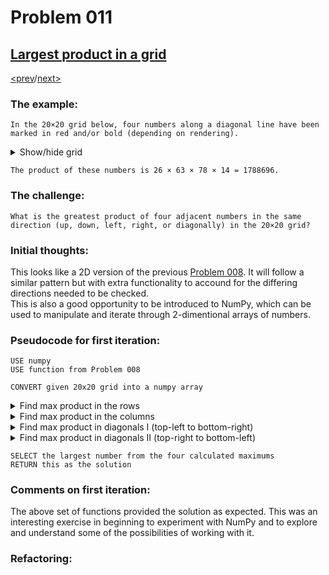 # Problem 011

## [Largest product in a grid](https://projecteuler.net/problem=11)

[<prev](./../DIR010_summation_of_primes/README.md)/[next>](./../DIR012_highly_divisible_triangular_number/README.md) 

### The example:
`In the 20×20 grid below, four numbers along a diagonal line have been marked in red and/or bold (depending on rendering).`
<details>
  <summary>
    Show/hide grid
  </summary>

  |||||||||||||||||||||
  |---|---|---|---|---|---|---|---|---|---|---|---|---|---|---|---|---|---|---|---|
  |08|02|22|97|38|15|00|40|00|75|04|05|07|78|52|12|50|77|91|08|
  |49|49|99|40|17|81|18|57|60|87|17|40|98|43|69|48|04|56|62|00|
  |81|49|31|73|55|79|14|29|93|71|40|67|53|88|30|03|49|13|36|65|
  |52|70|95|23|04|60|11|42|69|24|68|56|01|32|56|71|37|02|36|91|
  |22|31|16|71|51|67|63|89|41|92|36|54|22|40|40|28|66|33|13|80|
  |24|47|32|60|99|03|45|02|44|75|33|53|78|36|84|20|35|17|12|50|
  |32|98|81|28|64|23|67|10|<span style="color: red;">**26**</span>|38|40|67|59|54|70|66|18|38|64|70|
  |67|26|20|68|02|62|12|20|95|<span style="color: red;">**63**</span>|94|39|63|08|40|91|66|49|94|21|
  |24|55|58|05|66|73|99|26|97|17|<span style="color: red;">**78**</span>|78|96|83|14|88|34|89|63|72|
  |21|36|23|09|75|00|76|44|20|45|35|<span style="color: red;">**14**</span>|00|61|33|97|34|31|33|95|
  |78|17|53|28|22|75|31|67|15|94|03|80|04|62|16|14|09|53|56|92|
  |16|39|05|42|96|35|31|47|55|58|88|24|00|17|54|24|36|29|85|57|
  |86|56|00|48|35|71|89|07|05|44|44|37|44|60|21|58|51|54|17|58|
  |19|80|81|68|05|94|47|69|28|73|92|13|86|52|17|77|04|89|55|40|
  |04|52|08|83|97|35|99|16|07|97|57|32|16|26|26|79|33|27|98|66|
  |88|36|68|87|57|62|20|72|03|46|33|67|46|55|12|32|63|93|53|69|
  |04|42|16|73|38|25|39|11|24|94|72|18|08|46|29|32|40|62|76|36|
  |20|69|36|41|72|30|23|88|34|62|99|69|82|67|59|85|74|04|36|16|
  |20|73|35|29|78|31|90|01|74|31|49|71|48|86|81|16|23|57|05|54|
  |01|70|54|71|83|51|54|69|16|92|33|48|61|43|52|01|89|19|67|48|
</details>

`The product of these numbers is 26 × 63 × 78 × 14 = 1788696.`

### The challenge:
`What is the greatest product of four adjacent numbers in the same direction (up, down, left, right, or diagonally) in the 20×20 grid?`

### Initial thoughts:
This looks like a 2D version of the previous 
[Problem 008](./../DIR008_largest_product_in_a_series).
It will follow a similar pattern but with extra functionality to accound for the differing directions needed to be checked.\
This is also a good opportunity to be introduced to NumPy, which can be used to manipulate and iterate through 2-dimentional arrays of numbers. 

### Pseudocode for first iteration:

```
USE numpy
USE function from Problem 008

CONVERT given 20x20 grid into a numpy array
```
</details>
<details>
  <summary>
    Find max product in the rows
  </summary>

  ```
  SET max row product = 0
  FOR each row in the array
    FIND the largest product of 4 consecutive numbers
    IF this product is larger than max row product
    THEN update max row product to the new max
    ELSE do nothing
  RETURN max row product
  ```
</details>

<details>
  <summary>
    Find max product in the columns
  </summary>

  ```
  TRANSPOSE the array
  PERFORM find max product in the rows
  RETURN max col product
  ```
</details>

<details>
  <summary>
    Find max product in diagonals I (top-left to bottom-right)
  </summary>

  ```
  DEFINE what a diagonal is
    SET the starting point of the diagonal
      FOUR times
        MOVE down one row
        MOVE left one column
    
  SET max diag product = 0  
  FOR every number in the grid that can be the start of a diagonal
  # ie not the bottom three rows or the right three columns
    FIND the product of the four-digit diagonal
    IF this product is larger than max diag product
    THEN update max diag product to the new max
    ELSE do nothing
  RETURN max diag product1
  ```
</details>

<details>
  <summary>
    Find max product in diagonals II (top-right to bottom-left)
  </summary>

  ```
  FLIP the array using x OR y axis
  PERFORM find max diagonal product I
  RETURN max diag product2
  ```
</details>

```
SELECT the largest number from the four calculated maximums
RETURN this as the solution
```

### Comments on first iteration:
The above set of functions provided the solution as expected. This was an interesting exercise in beginning to experiment with NumPy and to explore and understand some of the possibilities of working with it.

### Refactoring:
